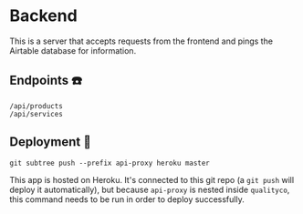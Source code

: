 # Backend
This is a server that accepts requests from the frontend and pings the Airtable database for information.

## Endpoints ☎️
```
/api/products
/api/services
```

## Deployment 🚀
```
git subtree push --prefix api-proxy heroku master
```
This app is hosted on Heroku. It's connected to this git repo (a `git push` will deploy it automatically), but because `api-proxy` is nested inside `qualityco`, this command needs to be run in order to deploy successfully.
